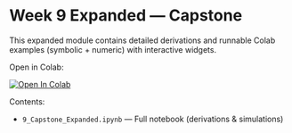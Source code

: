 # Week 9 Expanded — Capstone

This expanded module contains detailed derivations and runnable Colab examples (symbolic + numeric) with interactive widgets.

Open in Colab:

[![Open In Colab](https://colab.research.google.com/assets/colab-badge.svg)](https://colab.research.google.com/github/Qazi-pk/Robotics-Learning-Roadmap/blob/main/9_Capstone_Expanded.ipynb)

Contents:

- `9_Capstone_Expanded.ipynb` — Full notebook (derivations & simulations)
